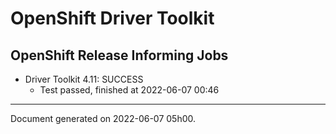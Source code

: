 
OpenShift Driver Toolkit
========================

OpenShift Release Informing Jobs
--------------------------------



* Driver Toolkit 4.11: SUCCESS
  - Test passed, finished at 2022-06-07 00:46






---
Document generated on 2022-06-07 05h00.
